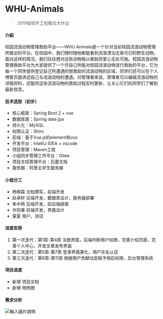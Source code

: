 # WHU-Animals
> 2019级软件工程概论大作业

#### 介紹
校园流浪动物管理救助平台——WHU Animals是一个针对当前校园流浪动物管理所推出的平台。在校园中，我们随时随地都能看到流浪漂泊无家可归的野生动物，面对这样的情况，我们往往想对这些动物施以救助但爱心无处可施。校园流浪动物管理救助平台为大家提供了一个尽自己所能对校园流浪动物进行救助的平台，它为每一个同学提供登记自己所遭遇的想救助的流浪动物的区域，同学们还可以在个人博客页面讲述自己与流浪动物的遭遇。对管理者来说，管理者可以编辑流浪动物的详细资料，还能将这些流浪动物的救助过程实时更新，让关心它们的同学们了解到最新信息。 

#### 技术选型（初步）
- 核心框架：Spring Boot 2 + vue
- 数据库层：Spring data jpa
- 持久化：MySQL
- 权限认证：Shiro
- 前端：基于Vue.js的element和vux
- 开发平台：IntelliJ IDEA + vscode 
- 项目管理：Maven工程
- 小组同步管理工作平台：Gitee
- 项目文档管理平台：石墨文档
- 服务器：阿里云学生服务器


#### 小组分工
- 杨棋霖 文档撰写，前端开发
- 赵卓轩 后端开发，数据库设计，服务器部署
- 朱中杨 后端开发，前后端链接
- 许同春 前端开发，界面设计
- 蒙夏 用户，测试

#### 进度安排

1. 第一次迭代：第1周-第4周 注册界面，后端判断用户权限，完善介绍页面，完善个人中心，开发文章发布界面
2. 第二次迭代：第5周-第7周 登录界面美化，用户实名认证
3. 第三次迭代：第8周-第11周 根据用户贡献动态赋予相应权限，后台管理系统

#### 项目进度
- 新增 项目文档
- 新增 用例图

#### 需求分析
![輸入圖片說明](https://images.gitee.com/uploads/images/2021/0330/104852_632c9274_7797088.png "QQ图片20210330104835.png")